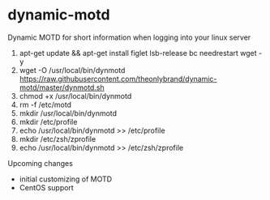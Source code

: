 # dynamic-motd
Dynamic MOTD for short information when logging into your linux server

1. apt-get update && apt-get install figlet lsb-release bc needrestart wget -y
2. wget -O /usr/local/bin/dynmotd https://raw.githubusercontent.com/theonlybrand/dynamic-motd/master/dynmotd.sh
3. chmod +x /usr/local/bin/dynmotd
4. rm -f /etc/motd
5. mkdir /usr/local/bin/dynmotd
6. mkdir /etc/profile
7. echo /usr/local/bin/dynmotd >> /etc/profile
8. mkdir /etc/zsh/zprofile
9. echo /usr/local/bin/dynmotd >> /etc/zsh/zprofile


Upcoming changes
- initial customizing of MOTD
- CentOS support
